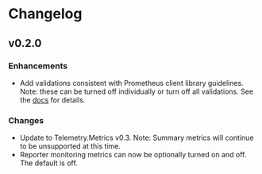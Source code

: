 # Changelog

## v0.2.0

### Enhancements

  * Add validations consistent with Prometheus client library guidelines. 
  Note: these can be turned off individually or turn off all validations. 
  See the [docs](https://hexdocs.pm/telemetry_metrics_prometheus/TelemetryMetricsPrometheus.html#init/2) for details.
  
### Changes

  * Update to Telemetry.Metrics v0.3. Note: Summary metrics will continue
  to be unsupported at this time.
  * Reporter monitoring metrics can now be optionally turned on and off.
  The default is off.

